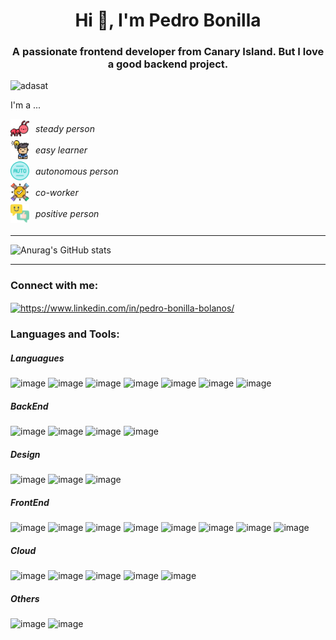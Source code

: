 
<h1 align="center">Hi 👋, I'm Pedro Bonilla</h1>
<h3 align="center">A passionate frontend developer from Canary Island. But I love a good backend project.</h3>

<p align="left"> <img src="https://komarev.com/ghpvc/?username=adasat&label=Profile%20views&color=0e75b6&style=flat" alt="adasat" /> </p>
<p> I'm a ...</p>
<div style= 'display:flex; flex-direction:column; gap: 4px; margin-bottom: 20px'>
  <div style = 'display: flex; align-items:center; ' >
  <img src="./image.png" alt="Ant" width='30px'> <span style="margin-left: 10px;"> <i>steady person</i> </span>

  </div>
 

  <div style = 'display: flex; align-items:center' >
  <img src="./image-1.png" alt="Ant" width='30px'> <span style="margin-left: 10px;"> <i>easy learner</i> </span>

  </div>

  <div style = 'display: flex; align-items:center' >
  <img src="./image-3.png" alt="Ant" width='30px'> <span style="margin-left: 10px;"> <i>autonomous person</i> </span>

  </div>

  <div style = 'display: flex; align-items:center' >
  <img src="./image-4.png" alt="Ant" width='30px'> <span style="margin-left: 10px;"> <i>co-worker</i> </span>

  </div>

  <div style = 'display: flex; align-items:center' >
  <img src="./image-2.png" alt="Ant" width='30px'> <span style="margin-left: 10px;"> <i>positive person</i> </span>

  </div>
</div>
<!-- Estas líneas en blanco crean un espacio extra -->
<hr/>

![Anurag's GitHub stats](https://github-readme-stats.vercel.app/api?username=Adasat&show_icons=true&theme=merko)
<hr/>



<h3 align="left">Connect with me:</h3>
<p align="left">
<a href="https://www.linkedin.com/in/pedro-bonilla-bolanos/" target="blank"><img align="center" src="https://raw.githubusercontent.com/rahuldkjain/github-profile-readme-generator/master/src/images/icons/Social/linked-in-alt.svg" alt="https://www.linkedin.com/in/pedro-bonilla-bolanos/" height="30" width="40" /></a>
</p>

<h3 align="left">Languages and Tools:</h3>

<h5>Languagues</h5>

![image](https://img.shields.io/badge/JavaScript-323330?style=for-the-badge&logo=javascript&logoColor=F7DF1E)
![image](https://img.shields.io/badge/HTML5-E34F26?style=for-the-badge&logo=html5&logoColor=white)
![image](https://img.shields.io/badge/CSS3-1572B6?style=for-the-badge&logo=css3&logoColor=white)
![image](https://img.shields.io/badge/json-5E5C5C?style=for-the-badge&logo=json&logoColor=white)
![image](https://img.shields.io/badge/TypeScript-007ACC?style=for-the-badge&logo=typescript&logoColor=white)
![image](https://img.shields.io/badge/PHP-777BB4?style=for-the-badge&logo=php&logoColor=white)
![image](https://img.shields.io/badge/Python-FFD43B?style=for-the-badge&logo=python&logoColor=blue)


<h5>BackEnd</h5>

![image](https://img.shields.io/badge/MongoDB-4EA94B?style=for-the-badge&logo=mongodb&logoColor=white)
![image](https://img.shields.io/badge/MySQL-005C84?style=for-the-badge&logo=mysql&logoColor=white)
![image](https://img.shields.io/badge/Express%20js-000000?style=for-the-badge&logo=express&logoColor=white)
![image](https://img.shields.io/badge/JWT-000000?style=for-the-badge&logo=JSON%20web%20tokens&logoColor=white)


<h5>Design</h5>

![image](https://img.shields.io/badge/Tailwind_CSS-38B2AC?style=for-the-badge&logo=tailwind-css&logoColor=white)
![image](https://img.shields.io/badge/Material%20UI-007FFF?style=for-the-badge&logo=mui&logoColor=white)
![image](https://img.shields.io/badge/Figma-F24E1E?style=for-the-badge&logo=figma&logoColor=white)

<h5>FrontEnd</h5>

![image](https://img.shields.io/badge/React-20232A?style=for-the-badge&logo=react&logoColor=61DAFB)
![image](https://img.shields.io/badge/React_Router-CA4245?style=for-the-badge&logo=react-router&logoColor=white)
![image](https://img.shields.io/badge/React_Query-FF4154?style=for-the-badge&logo=ReactQuery&logoColor=white)
![image](https://img.shields.io/badge/next%20js-000000?style=for-the-badge&logo=nextdotjs&logoColor=white)
![image](https://img.shields.io/badge/Vite-B73BFE?style=for-the-badge&logo=vite&logoColor=FFD62E)
![image](https://img.shields.io/badge/Vue%20js-35495E?style=for-the-badge&logo=vuedotjs&logoColor=4FC08D)
![image](https://img.shields.io/badge/axios-671ddf?&style=for-the-badge&logo=axios&logoColor=white)
![image](https://img.shields.io/badge/Expo-1B1F23?style=for-the-badge&logo=expo&logoColor=white)

<h5>Cloud</h5>

![image](https://img.shields.io/badge/Cloudinary-3448C5?style=for-the-badge&logo=Cloudinary&logoColor=white)
![image](https://img.shields.io/badge/GitHub_Actions-2088FF?style=for-the-badge&logo=github-actions&logoColor=white)
![image](https://img.shields.io/badge/Netlify-00C7B7?style=for-the-badge&logo=netlify&logoColor=white)
![image](https://img.shields.io/badge/Render-46E3B7?style=for-the-badge&logo=render&logoColor=white)
![image](https://img.shields.io/badge/Vercel-000000?style=for-the-badge&logo=vercel&logoColor=white)

<h5>Others</h5>

![image](https://img.shields.io/badge/npm-CB3837?style=for-the-badge&logo=npm&logoColor=white)
![image](https://img.shields.io/badge/Postman-FF6C37?style=for-the-badge&logo=Postman&logoColor=white)



